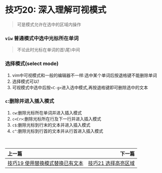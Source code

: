 # 技巧20: 深入理解可视模式
> 可是模式允许在选中的区域内操作

### `viw` 普通模式中选中光标所在单词
> 不论此时光标在单词的首\尾\中间

### 选择模式(select mode)

1. vim中可视模式和一般的编辑器不一样:选中某个单词后按退格键不能删除单词
2. 选择模式可以!
3. 可视模式中选中后按`<C-g>`进入选中模式,再按退格键即可删除选中的文本

### `c`:删除并进入插入模式

1. `cw`:删除光标所在单词并进入插入模式
2. `c<Cr>`:删除光标所在行及下一行并进入插入模式
3. `c$`:删除光标到行末的文本并进入插入模式
4. `c^`:删除光标到行首的文本并从行首进入插入模式

<br>  

|上一篇|下一篇|
|:---|---:|
| [技巧19 使用替换模式替换已有文本](../chapter3_insert_mode/tip19.md)|[技巧21 选择高亮区域](tip21.md)|
